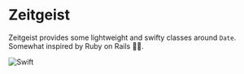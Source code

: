 # Zeitgeist

Zeitgeist provides some lightweight and swifty classes around `Date`. Somewhat inspired by Ruby on Rails 🤷‍♂️.


![Swift](https://github.com/FlorianMielke/Zeitgeist/workflows/Swift/badge.svg)
